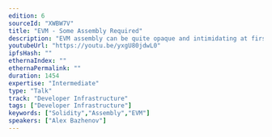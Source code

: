 ```yaml
---
edition: 6
sourceId: "XWBW7V"
title: "EVM - Some Assembly Required"
description: "EVM assembly can be quite opaque and intimidating at first glance.  In this talk we'll take a look at exactly how EVM assembly works under the hood while analyzing some common functionality we see in smart contracts - as well as showing some optimization techniques you can use by jumping down to assembly in your solidity contracts."
youtubeUrl: "https://youtu.be/yxgU80jdwL0"
ipfsHash: ""
ethernaIndex: ""
ethernaPermalink: ""
duration: 1454
expertise: "Intermediate"
type: "Talk"
track: "Developer Infrastructure"
tags: ["Developer Infrastructure"]
keywords: ["Solidity","Assembly","EVM"]
speakers: ["Alex Bazhenov"]
---
```


